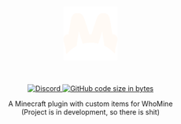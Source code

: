 <br>
<p align="center">
  <a href="https://minersstudios.com">
     <img src="https://raw.githubusercontent.com/MinersStudios/.github/main/assets/logos/logo_white.png" alt="MinersStudios">
  </a>
</p>
<br>
<p align="center">
  <a href="https://whomine.net/discord">
    <img alt="Discord" src="https://img.shields.io/discord/928575868643733535?color=000000&label=WhoMine&logo=Discord&logoColor=FFFFFF&style=for-the-badge">
  </a>
  <a href="#">
    <img alt="GitHub code size in bytes" src="https://staging.shields.io/github/languages/code-size/p0loskun/msItems?style=for-the-badge&color=000000">
  </a>
</p>
<p align="center">
  A Minecraft plugin with custom items for WhoMine<br>
  (Project is in development, so there is shit)
</p>
<br>
